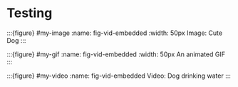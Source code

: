 
# Testing



:::{figure} #my-image
:name: fig-vid-embedded
:width: 50px
Image: Cute Dog 
:::


:::{figure} #my-gif
:name: fig-vid-embedded
:width: 50px
An animated GIF
:::


:::{figure} #my-video
:name: fig-vid-embedded
Video: Dog drinking water
:::

